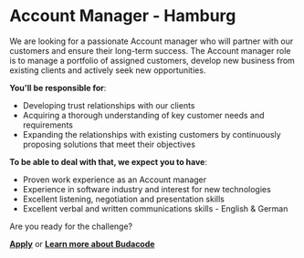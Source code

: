 # Account Manager - Hamburg

We are looking for a passionate Account manager who will partner with our customers and ensure their long-term success.
The Account manager role is to manage a portfolio of assigned customers, develop new business from existing clients and actively seek new opportunities.

**You'll be responsible for**:

- Developing trust relationships with our clients
- Acquiring a thorough understanding of key customer needs and requirements
- Expanding the relationships with existing customers by continuously proposing solutions that meet their objectives

**To be able to deal with that, we expect you to have**:

- Proven work experience as an Account manager
- Experience in software industry and interest for new technologies
- Excellent listening, negotiation and presentation skills
- Excellent verbal and written communications skills - English & German

Are you ready for the challenge?

[**Apply**](https://budacode.com/apply) or <a href="https://budacode.com/career" target="_blank">**Learn more about Budacode**</a>